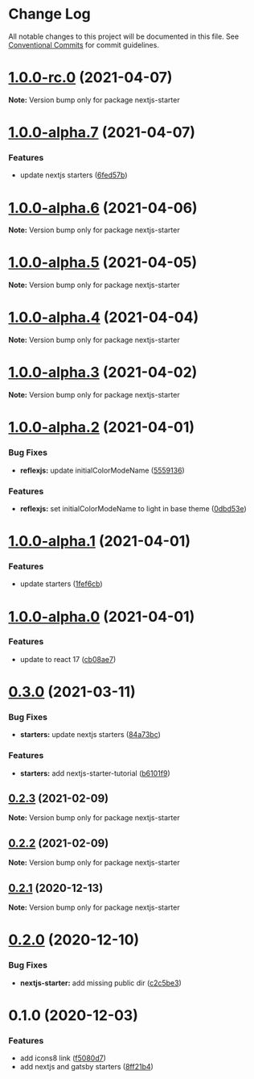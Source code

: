 # Change Log

All notable changes to this project will be documented in this file.
See [Conventional Commits](https://conventionalcommits.org) for commit guidelines.

# [1.0.0-rc.0](https://github.com/reflexjs/reflexjs/compare/nextjs-starter@1.0.0-alpha.7...nextjs-starter@1.0.0-rc.0) (2021-04-07)

**Note:** Version bump only for package nextjs-starter





# [1.0.0-alpha.7](https://github.com/reflexjs/reflexjs/compare/nextjs-starter@1.0.0-alpha.6...nextjs-starter@1.0.0-alpha.7) (2021-04-07)


### Features

* update nextjs starters ([6fed57b](https://github.com/reflexjs/reflexjs/commit/6fed57bb7b0a9c430c93b89cf35fe3a097832c2c))





# [1.0.0-alpha.6](https://github.com/reflexjs/reflexjs/compare/nextjs-starter@1.0.0-alpha.5...nextjs-starter@1.0.0-alpha.6) (2021-04-06)

**Note:** Version bump only for package nextjs-starter





# [1.0.0-alpha.5](https://github.com/reflexjs/reflexjs/compare/nextjs-starter@1.0.0-alpha.4...nextjs-starter@1.0.0-alpha.5) (2021-04-05)

**Note:** Version bump only for package nextjs-starter





# [1.0.0-alpha.4](https://github.com/reflexjs/reflexjs/compare/nextjs-starter@1.0.0-alpha.3...nextjs-starter@1.0.0-alpha.4) (2021-04-04)

**Note:** Version bump only for package nextjs-starter





# [1.0.0-alpha.3](https://github.com/reflexjs/reflexjs/compare/nextjs-starter@1.0.0-alpha.2...nextjs-starter@1.0.0-alpha.3) (2021-04-02)

**Note:** Version bump only for package nextjs-starter





# [1.0.0-alpha.2](https://github.com/reflexjs/reflexjs/compare/nextjs-starter@1.0.0-alpha.1...nextjs-starter@1.0.0-alpha.2) (2021-04-01)


### Bug Fixes

* **reflexjs:** update initialColorModeName ([5559136](https://github.com/reflexjs/reflexjs/commit/55591365b37996dbb862a1d2a6a87241e628765d))


### Features

* **reflexjs:** set initialColorModeName to light in base theme ([0dbd53e](https://github.com/reflexjs/reflexjs/commit/0dbd53e790194dba9b36235aa262e6f386ac9d0d))





# [1.0.0-alpha.1](https://github.com/reflexjs/reflexjs/compare/nextjs-starter@1.0.0-alpha.0...nextjs-starter@1.0.0-alpha.1) (2021-04-01)


### Features

* update starters ([1fef6cb](https://github.com/reflexjs/reflexjs/commit/1fef6cb77440ca01cadef5e9b881ed46a0abac53))





# [1.0.0-alpha.0](https://github.com/reflexjs/reflexjs/compare/nextjs-starter@0.3.0...nextjs-starter@1.0.0-alpha.0) (2021-04-01)


### Features

* update to react 17 ([cb08ae7](https://github.com/reflexjs/reflexjs/commit/cb08ae73f19d70ce8c90b86139fb9dc6e01cf812))





# [0.3.0](https://github.com/reflexjs/reflexjs/compare/nextjs-starter@0.2.3...nextjs-starter@0.3.0) (2021-03-11)


### Bug Fixes

* **starters:** update nextjs starters ([84a73bc](https://github.com/reflexjs/reflexjs/commit/84a73bc32f6d83d7edb793fc5af21fb0e4ff9fde))


### Features

* **starters:** add nextjs-starter-tutorial ([b6101f9](https://github.com/reflexjs/reflexjs/commit/b6101f9d0425f1dc328a5000c351efa553b23b31))





## [0.2.3](https://github.com/reflexjs/reflexjs/compare/nextjs-starter@0.2.2...nextjs-starter@0.2.3) (2021-02-09)

**Note:** Version bump only for package nextjs-starter





## [0.2.2](https://github.com/reflexjs/reflexjs/compare/nextjs-starter@0.2.1...nextjs-starter@0.2.2) (2021-02-09)

**Note:** Version bump only for package nextjs-starter





## [0.2.1](https://github.com/reflexjs/reflexjs/compare/nextjs-starter@0.2.0...nextjs-starter@0.2.1) (2020-12-13)

**Note:** Version bump only for package nextjs-starter





# [0.2.0](https://github.com/reflexjs/reflexjs/compare/nextjs-starter@0.1.0...nextjs-starter@0.2.0) (2020-12-10)


### Bug Fixes

* **nextjs-starter:** add missing public dir ([c2c5be3](https://github.com/reflexjs/reflexjs/commit/c2c5be38d5e971f74b7a28b19e87a6fd4c202d5e))





# 0.1.0 (2020-12-03)


### Features

* add icons8 link ([f5080d7](https://github.com/reflexjs/reflex/commit/f5080d7613732646eb29f7a4502e8c7f2dce9600))
* add nextjs and gatsby starters ([8ff21b4](https://github.com/reflexjs/reflex/commit/8ff21b4ed62edcc69b4c9fb4b4884ee5155527b8))
